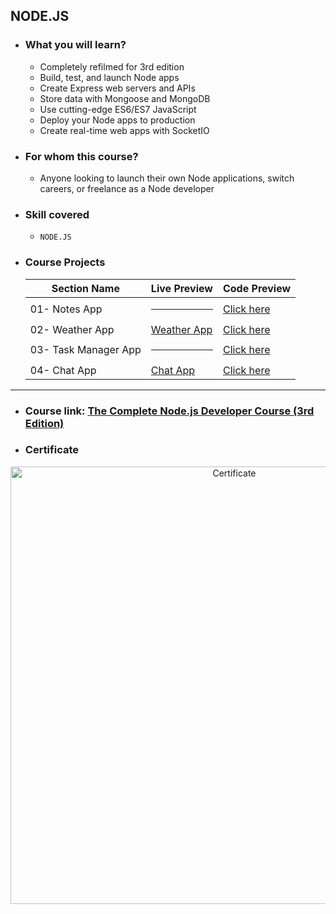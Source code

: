 ## NODE.JS

- ### What you will learn?

  - Completely refilmed for 3rd edition
  - Build, test, and launch Node apps
  - Create Express web servers and APIs
  - Store data with Mongoose and MongoDB
  - Use cutting-edge ES6/ES7 JavaScript
  - Deploy your Node apps to production
  - Create real-time web apps with SocketIO

- ### For whom this course?
  - Anyone looking to launch their own Node applications, switch careers, or freelance as a Node developer
- ### Skill covered

  - `NODE.JS`

- ### Course Projects

  | Section Name         | Live Preview                                          | Code Preview                         |
  | -------------------- | ----------------------------------------------------- | ------------------------------------ |
  | 01- Notes App        |<hr>                                                  | [Click here](01-Notes-app/)          |
  | 02- Weather App      | [Weather App](https://weathera-app101.herokuapp.com/) | [Click here](./web-server)           |
  | 03- Task Manager App | <hr>                                                  | [Click here](./03-Task-manager-app/) |
  | 04- Chat App        | [Chat App](https://chatting-app101.herokuapp.com/)    | [Click here](./04-Chat-app)          |

---

- ### Course link: [The Complete Node.js Developer Course (3rd Edition)](https://www.udemy.com/course/the-complete-nodejs-developer-course-2/)

- ### Certificate

<div align="center">
 <img src="https://udemy-certificate.s3.amazonaws.com/image/UC-0665886a-8faf-4e76-a96d-0e927163c855.jpg?v=1663072221000" alt="Certificate" width="700px" />
</div>
